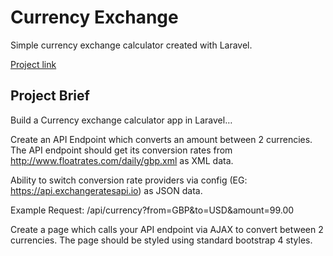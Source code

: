 # Currency Exchange
Simple currency exchange calculator created with Laravel. 

[Project link](https://limitless-stream-56216.herokuapp.com/)

## Project Brief 

Build a Currency exchange calculator app in Laravel… 

Create an API Endpoint which converts an amount between 2 currencies. The API endpoint should get its conversion rates from http://www.floatrates.com/daily/gbp.xml as XML data.

Ability to switch conversion rate providers via config (EG: https://api.exchangeratesapi.io) as JSON data.

Example Request: /api/currency?from=GBP&to=USD&amount=99.00 
 
Create a page which calls your API endpoint via AJAX to convert between 2 currencies. The page should be styled using standard bootstrap 4 styles.  
